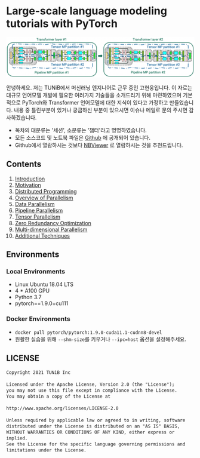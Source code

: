 # Large-scale language modeling tutorials with PyTorch

![](images/megatron_3d.png)

안녕하세요. 저는 TUNiB에서 머신러닝 엔지니어로 근무 중인 고현웅입니다. 이 자료는 대규모 언어모델 개발에 필요한 여러가지 기술들을 소개드리기 위해 마련하였으며 기본적으로 PyTorch와 Transformer 언어모델에 대한 지식이 있다고 가정하고 만들었습니다. 내용 중 틀린부분이 있거나 궁금하신 부분이 있으시면 이슈나 메일로 문의 주시면 감사하겠습니다. 

- 목차의 대분류는 '세션', 소분류는 '챕터'라고 명명하였습니다.
- 모든 소스코드 및 노트북 파일은 [Github](https://github.com/tunib-ai/large-scale-transformers) 에 공개되어 있습니다. <br>
- Github에서 열람하시는 것보다 [NBViewer](https://nbviewer.org/github/tunib-ai/large-scale-lm-tutorials/tree/main/notebooks/) 로 열람하시는 것을 추천드립니다.

## Contents

1. [Introduction](https://nbviewer.org/github/tunib-ai/large-scale-lm-tutorials/blob/main/notebooks/01_introduction.ipynb)
2. [Motivation](https://nbviewer.org/github/tunib-ai/large-scale-lm-tutorials/blob/main/notebooks/02_motivation.ipynb)
3. [Distributed Programming](https://nbviewer.org/github/tunib-ai/large-scale-lm-tutorials/blob/main/notebooks/03_distributed_programming.ipynb)
4. [Overview of Parallelism](https://nbviewer.org/github/tunib-ai/large-scale-lm-tutorials/blob/main/notebooks/04_overview_of_parallelism.ipynb)
5. [Data Parallelism](https://nbviewer.org/github/tunib-ai/large-scale-lm-tutorials/blob/main/notebooks/05_data_parallelism.ipynb)
6. [Pipeline Parallelism](https://nbviewer.org/github/tunib-ai/large-scale-lm-tutorials/blob/main/notebooks/06_pipeline_parallelism.ipynb)
7. [Tensor Parallelism](https://nbviewer.org/github/tunib-ai/large-scale-lm-tutorials/blob/main/notebooks/07_tensor_parallelism.ipynb)
8. [Zero Redundancy Optimization](https://nbviewer.org/github/tunib-ai/large-scale-lm-tutorials/blob/main/notebooks/08_zero_redundancy_optimization.ipynb)
09. [Multi-dimensional Parallelism](https://nbviewer.org/github/tunib-ai/large-scale-lm-tutorials/blob/main/notebooks/09_multi_dimensional_parallelism.ipynb)
10. [Additional Techniques](https://nbviewer.org/github/tunib-ai/large-scale-lm-tutorials/blob/main/notebooks/10_additional_techiques.ipynb)

## Environments
### Local Environments
- Linux Ubuntu 18.04 LTS
- 4 * A100 GPU
- Python 3.7
- pytorch==1.9.0+cu111

### Docker Environments
- `docker pull pytorch/pytorch:1.9.0-cuda11.1-cudnn8-devel`
- 원활한 실습을 위해 `--shm-size`를 키우거나 `--ipc=host` 옵션을 설정해주세요.


## LICENSE

```
Copyright 2021 TUNiB Inc

Licensed under the Apache License, Version 2.0 (the "License");
you may not use this file except in compliance with the License.
You may obtain a copy of the License at

http://www.apache.org/licenses/LICENSE-2.0

Unless required by applicable law or agreed to in writing, software
distributed under the License is distributed on an "AS IS" BASIS,
WITHOUT WARRANTIES OR CONDITIONS OF ANY KIND, either express or implied.
See the License for the specific language governing permissions and
limitations under the License.
```